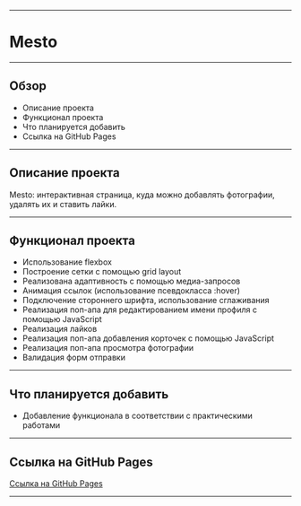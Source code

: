 _________________________________________
# Mesto
_________________________________________
## Обзор
* Описание проекта
* Функционал проекта
* Что планируется добавить
* Ссылка на GitHub Pages
_________________________________________
## Описание проекта
Mesto: интерактивная страница, куда можно добавлять фотографии, удалять их и ставить лайки.
_________________________________________
## Функционал проекта
* Использование flexbox
* Построение сетки с помощью grid layout
* Реализована адаптивность с помощью медиа-запросов
* Анимация ссылок (использование псевдокласса :hover)
* Подключение стороннего шрифта, использование сглаживания
* Реализация поп-апа для редактированием имени профиля с помощью JavaScript
* Реализация лайков
* Реализация поп-апа добавления корточек с помощью JavaScript
* Реализация поп-апа просмотра фотографии
* Валидация форм отправки
_________________________________________
## Что планируется добавить
* Добавление функционала в соответствии с практическими работами
_________________________________________
## Ссылка на GitHub Pages
[Ссылка на GitHub Pages](https://smauga.github.io/mesto/)
_________________________________________